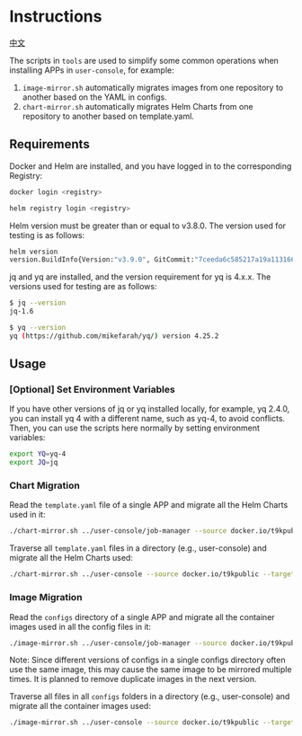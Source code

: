 # Instructions

[中文](./README_zh.md)

The scripts in `tools` are used to simplify some common operations when installing APPs in `user-console`, for example:

1.  `image-mirror.sh` automatically migrates images from one repository to another based on the YAML in configs.
2.  `chart-mirror.sh` automatically migrates Helm Charts from one repository to another based on template.yaml.

## Requirements

Docker and Helm are installed, and you have logged in to the corresponding Registry:

```bash
docker login <registry>
```

```bash
helm registry login <registry>
```

Helm version must be greater than or equal to v3.8.0. The version used for testing is as follows:

```bash
helm version
version.BuildInfo{Version:"v3.9.0", GitCommit:"7ceeda6c585217a19a1131663d8cd1f7d641b2a7", GitTreeState:"clean", GoVersion:"go1.17.5"}
```

jq and yq are installed, and the version requirement for yq is 4.x.x. The versions used for testing are as follows:

```bash
$ jq --version
jq-1.6

$ yq --version
yq (https://github.com/mikefarah/yq/) version 4.25.2
```

## Usage

### [Optional] Set Environment Variables

If you have other versions of jq or yq installed locally, for example, yq 2.4.0, you can install yq 4 with a different name, such as yq-4, to avoid conflicts. Then, you can use the scripts here normally by setting environment variables:

```bash
export YQ=yq-4
export JQ=jq
```

### Chart Migration

Read the `template.yaml` file of a single APP and migrate all the Helm Charts used in it:

```bash
./chart-mirror.sh ../user-console/job-manager --source docker.io/t9kpublic --target registry.t9kcloud.cn/t9kcharts
```

Traverse all `template.yaml` files in a directory (e.g., user-console) and migrate all the Helm Charts used:

```bash
./chart-mirror.sh ../user-console --source docker.io/t9kpublic --target registry.t9kcloud.cn/t9kcharts
```

### Image Migration

Read the `configs` directory of a single APP and migrate all the container images used in all the config files in it:

```bash
./image-mirror.sh ../user-console/job-manager --source docker.io/t9kpublic --target registry.cn-hangzhou.aliyuncs.com/t9k
```

Note: Since different versions of configs in a single configs directory often use the same image, this may cause the same image to be mirrored multiple times. It is planned to remove duplicate images in the next version.

Traverse all files in all `configs` folders in a directory (e.g., user-console) and migrate all the container images used:

```bash
./image-mirror.sh ../user-console --source docker.io/t9kpublic --target registry.cn-hangzhou.aliyuncs.com/t9k
```
